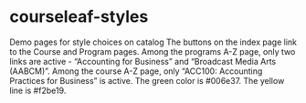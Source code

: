 # courseleaf-styles
Demo pages for style choices on catalog
The buttons on the index page link to the Course and Program pages.
Among the programs A-Z page, only two links are active - “Accounting for Business” and “Broadcast Media Arts (AABCM)”.
Among the course A-Z page, only “ACC100: Accounting Practices for Business” is active.
The green color is #006e37. The yellow line is #f2be19.
